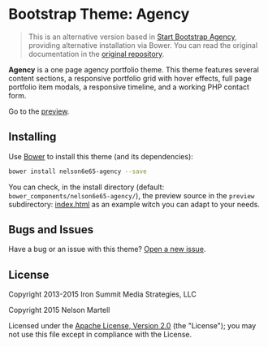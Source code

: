# Bootstrap Theme: Agency

> This is an alternative version based in [Start Bootstrap Agency](http://startbootstrap.com/template-overviews/agency/), providing alternative installation via Bower.
> You can read the original documentation in the [original repository](https://github.com/IronSummitMedia/startbootstrap-agency).

**Agency** is a one page agency portfolio theme. This theme features several content sections, a responsive portfolio grid with hover effects, full page portfolio item modals, a responsive timeline, and a working PHP contact form.

Go to the [preview](http://nelson6e65.github.io/bootstrap-agency-theme/preview/).

## Installing

Use [Bower](http://bower.io) to install this theme (and its dependencies):

```bash
bower install nelson6e65-agency --save
```

You can check, in the install directory (default: `bower_components/nelson6e65-agency/`), the preview source in the `preview` subdirectory: [index.html](preview/index.html) as an example witch you can adapt to your needs.

## Bugs and Issues

Have a bug or an issue with this theme? [Open a new issue](https://github.com/nelson6e65/bootstrap-agency-theme/issues).

## License

Copyright 2013-2015 Iron Summit Media Strategies, LLC

Copyright 2015 Nelson Martell

Licensed under the [Apache License, Version 2.0](http://www.apache.org/licenses/LICENSE-2.0) (the "License");
you may not use this file except in compliance with the License.
